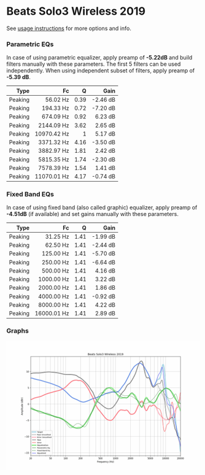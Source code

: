 # Beats Solo3 Wireless 2019
See [usage instructions](https://github.com/jaakkopasanen/AutoEq#usage) for more options and info.

### Parametric EQs
In case of using parametric equalizer, apply preamp of **-5.22dB** and build filters manually
with these parameters. The first 5 filters can be used independently.
When using independent subset of filters, apply preamp of **-5.39 dB**.

| Type    | Fc          |    Q | Gain     |
|--------:|------------:|-----:|---------:|
| Peaking | 56.02 Hz    | 0.39 | -2.46 dB |
| Peaking | 194.33 Hz   | 0.72 | -7.20 dB |
| Peaking | 674.09 Hz   | 0.92 | 6.23 dB  |
| Peaking | 2144.09 Hz  | 3.62 | 2.65 dB  |
| Peaking | 10970.42 Hz | 1    | 5.17 dB  |
| Peaking | 3371.32 Hz  | 4.16 | -3.50 dB |
| Peaking | 3882.97 Hz  | 1.81 | 2.42 dB  |
| Peaking | 5815.35 Hz  | 1.74 | -2.30 dB |
| Peaking | 7578.39 Hz  | 1.54 | 1.41 dB  |
| Peaking | 11070.01 Hz | 4.17 | -0.74 dB |

### Fixed Band EQs
In case of using fixed band (also called graphic) equalizer, apply preamp of **-4.51dB**
(if available) and set gains manually with these parameters.

| Type    | Fc          |    Q | Gain     |
|--------:|------------:|-----:|---------:|
| Peaking | 31.25 Hz    | 1.41 | -1.99 dB |
| Peaking | 62.50 Hz    | 1.41 | -2.44 dB |
| Peaking | 125.00 Hz   | 1.41 | -5.70 dB |
| Peaking | 250.00 Hz   | 1.41 | -6.64 dB |
| Peaking | 500.00 Hz   | 1.41 | 4.16 dB  |
| Peaking | 1000.00 Hz  | 1.41 | 3.22 dB  |
| Peaking | 2000.00 Hz  | 1.41 | 1.86 dB  |
| Peaking | 4000.00 Hz  | 1.41 | -0.92 dB |
| Peaking | 8000.00 Hz  | 1.41 | 4.22 dB  |
| Peaking | 16000.01 Hz | 1.41 | 2.89 dB  |

### Graphs
![](./Beats%20Solo3%20Wireless%202019.png)